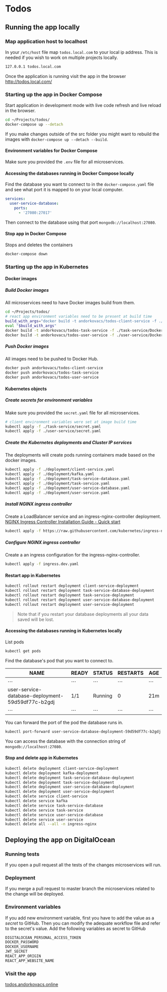 # Todos

## Running the app locally

### Map application host to localhost

In your `/etc/host` file map `todos.local.com` to your local ip address. This is needed if you wish to work on multiple projects locally.

```bash
127.0.0.1 todos.local.com
```

Once the application is running visit the app in the browser <http://todos.local.com/>

### Starting up the app in Docker Compose

Start application in development mode with live code refresh and live reload in the browser.

```bash
cd ~/Projects/todos/
docker-compose up --detach
```

If you make changes outside of the src folder you might want to rebuild the images with `docker-compose up --detach --build`.

#### Environment variables for Docker Compose

Make sure you provided the `.env` file for all microservices.

#### Accessing the databases running in Docker Compose locally

Find the database you want to connect to in the `docker-compose.yaml` file and see what port it is mapped to on your local computer.

```yaml
services:
  user-service-database:
    ports:
      - '27080:27017'
```

Then connect to the database using that port `mongodb://localhost:27080`.

#### Stop app in Docker Compose

Stops and deletes the containers

```bash
docker-compose down
```

### Starting up the app in Kubernetes

#### Docker images

##### Build Docker images

All microservices need to have Docker images build from them.

```bash
cd ~/Projects/todos/
# react app environment variables need to be present at build time
build_with_args="docker build -t andorkovacs/todos-client-service -f ./client/Dockerfile $(cat ./client/.env | while read -r line; do out+="--build-arg \"$line\" "; done; echo $out;out="")./client/"
eval "$build_with_args"
docker build -t andorkovacs/todos-task-service -f ./task-service/Dockerfile ./task-service/
docker build -t andorkovacs/todos-user-service -f ./user-service/Dockerfile ./user-service/
```

##### Push Docker images

All images need to be pushed to Docker Hub.

```bash
docker push andorkovacs/todos-client-service
docker push andorkovacs/todos-task-service
docker push andorkovacs/todos-user-service
```

#### Kubernetes objects

##### Create secrets for environment variables

Make sure you provided the `secret.yaml` file for all microservices.

```bash
# client environment variables were set at image build time
kubectl apply -f ./task-service/secret.yaml
kubectl apply -f ./user-service/secret.yaml
```

##### Create the Kubernetes deployments and Cluster IP services

The deployments will create pods running containers made based on the docker images.

```bash
kubectl apply -f ./deployment/client-service.yaml
kubectl apply -f ./deployment/kafka.yaml
kubectl apply -f ./deployment/task-service-database.yaml
kubectl apply -f ./deployment/task-service.yaml
kubectl apply -f ./deployment/user-service-database.yaml
kubectl apply -f ./deployment/user-service.yaml
```

##### Install NGINX ingress controller

Create a LoadBalancer service and an ingress-nginx-controller deployment. [NGINX Ingress Controller Installation Guide - Quick start](https://kubernetes.github.io/ingress-nginx/deploy/#quick-start)

```bash
kubectl apply -f https://raw.githubusercontent.com/kubernetes/ingress-nginx/controller-v1.5.1/deploy/static/provider/cloud/deploy.yaml
```

##### Configure NGINX ingress controller

Create a an ingress configuration for the ingress-nginx-controller.

```bash
kubectl apply -f ingress.dev.yaml
```

#### Restart app in Kubernetes

```bash
kubectl rollout restart deployment client-service-deployment
kubectl rollout restart deployment task-service-database-deployment
kubectl rollout restart deployment task-service-deployment
kubectl rollout restart deployment user-service-database-deployment
kubectl rollout restart deployment user-service-deployment
```

> Note that if you restart your database deployments all your data saved will be lost.

#### Accessing the databases running in Kubernetes locally

List pods

```bash
kubectl get pods
```

Find the database's pod that you want to connect to.

| NAME                                              | READY | STATUS  | RESTARTS | AGE |
| ------------------------------------------------- | ----- | ------- | -------- | --- |
| ⋯                                                 | ⋯     | ⋯       | ⋯        | ⋯   |
| user-service-database-deployment-59d59df77c-b2gdj | 1/1   | Running | 0        | 21m |
| ⋯                                                 | ⋯     | ⋯       | ⋯        | ⋯   |

You can forward the port of the pod the database runs in.

```bash
kubectl port-forward user-service-database-deployment-59d59df77c-b2gdj 27080:27017
```

You can access the database with the connection string of `mongodb://localhost:27080`.

#### Stop and delete app in Kubernetes

```bash
kubectl delete deployment client-service-deployment
kubectl delete deployment kafka-deployment
kubectl delete deployment task-service-database-deployment
kubectl delete deployment task-service-deployment
kubectl delete deployment user-service-database-deployment
kubectl delete deployment user-service-deployment
kubectl delete service client-service
kubectl delete service kafka
kubectl delete service task-service-database
kubectl delete service task-service
kubectl delete service user-service-database
kubectl delete service user-service
kubectl delete all --all -n ingress-nginx
```

## Deploying the app on DigitalOcean

### Running tests

If you open a pull request all the tests of the changes microservices will run.

### Deployment

If you merge a pull request to master branch the microservices related to the change will be deployed.

### Environment variables

If you add new environment variable, first you have to add the value as a _secret_ to GitHub. Then you can modify the adequate workflow file and refer to the secret's value. Add the following variables as secret to GitHub

```bash
DIGITALOCEAN_PERSONAL_ACCESS_TOKEN
DOCKER_PASSWORD
DOCKER_USERNAME
JWT_SECRET
REACT_APP_ORIGIN
REACT_APP_WEBSITE_NAME
```

### Visit the app

[todos.andorkovacs.online](http://todos.andorkovacs.online/)
